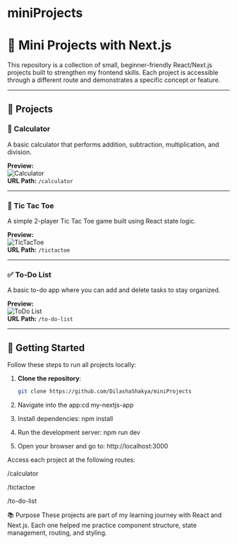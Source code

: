 # miniProjects
# 🌟 Mini Projects with Next.js

This repository is a collection of small, beginner-friendly React/Next.js projects built to strengthen my frontend skills. Each project is accessible through a different route and demonstrates a specific concept or feature.

---

## 📂 Projects

### 🧮 Calculator  
A basic calculator that performs addition, subtraction, multiplication, and division.

**Preview:**  
![Calculator](https://github.com/user-attachments/assets/95bcb910-13d6-4870-a703-8a9e4c1a29ab)  
**URL Path:** `/calculator`

---

### 🎯 Tic Tac Toe  
A simple 2-player Tic Tac Toe game built using React state logic.

**Preview:**  
![TicTacToe](https://github.com/user-attachments/assets/5c1e656b-61be-4bb7-b0a1-31f4a2951115)  
**URL Path:** `/tictactoe`

---

### ✅ To-Do List  
A basic to-do app where you can add and delete tasks to stay organized.

**Preview:**  
![ToDo List](https://github.com/user-attachments/assets/1af3c3d3-e869-403a-9e67-d838d7a99c06)  
**URL Path:** `/to-do-list`

---

## 🚀 Getting Started

Follow these steps to run all projects locally:

1. **Clone the repository**:
   ```bash
   git clone https://github.com/DilashaShakya/miniProjects

2. Navigate into the app:cd my-nextjs-app

3. Install dependencies: npm install
4. Run the development server: npm run dev
5. Open your browser and go to: http://localhost:3000


Access each project at the following routes:

/calculator

/tictactoe

/to-do-list

📚 Purpose
These projects are part of my learning journey with React and Next.js. Each one helped me practice component structure, state management, routing, and styling.


